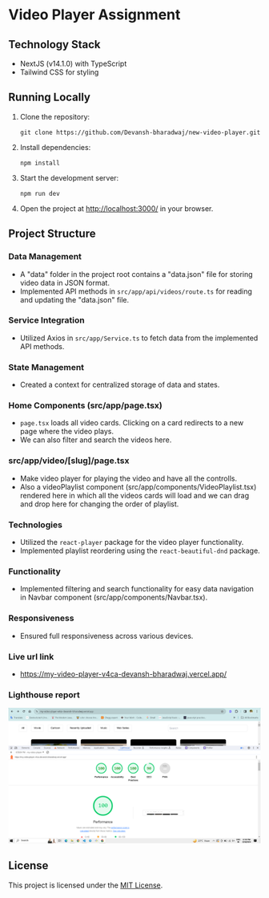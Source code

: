 <!-- This is a [Next.js](https://nextjs.org/) project bootstrapped with [`create-next-app`](https://github.com/vercel/next.js/tree/canary/packages/create-next-app).

## Getting Started

First, run the development server:

```bash
npm run dev
# or
yarn dev
# or
pnpm dev
# or
bun dev
```

Open [http://localhost:3000](http://localhost:3000) with your browser to see the result.

You can start editing the page by modifying `app/page.tsx`. The page auto-updates as you edit the file.

This project uses [`next/font`](https://nextjs.org/docs/basic-features/font-optimization) to automatically optimize and load Inter, a custom Google Font.

## Learn More

To learn more about Next.js, take a look at the following resources:

- [Next.js Documentation](https://nextjs.org/docs) - learn about Next.js features and API.
- [Learn Next.js](https://nextjs.org/learn) - an interactive Next.js tutorial.

You can check out [the Next.js GitHub repository](https://github.com/vercel/next.js/) - your feedback and contributions are welcome!

## Deploy on Vercel

The easiest way to deploy your Next.js app is to use the [Vercel Platform](https://vercel.com/new?utm_medium=default-template&filter=next.js&utm_source=create-next-app&utm_campaign=create-next-app-readme) from the creators of Next.js.

Check out our [Next.js deployment documentation](https://nextjs.org/docs/deployment) for more details. -->

<!-- lg:w-64 mx-3 sm:w-5/12 w-full w-18-pr -->

# Video Player Assignment

## Technology Stack

- NextJS (v14.1.0) with TypeScript
- Tailwind CSS for styling

## Running Locally

1. Clone the repository:
   ```
   git clone https://github.com/Devansh-bharadwaj/new-video-player.git
   ```
2. Install dependencies:
   ```
   npm install
   ```
3. Start the development server:
   ```
   npm run dev
   ```
4. Open the project at [http://localhost:3000/](http://localhost:3000/) in your browser.

## Project Structure

### Data Management

- A "data" folder in the project root contains a "data.json" file for storing video data in JSON format.
- Implemented API methods in `src/app/api/videos/route.ts` for reading and updating the "data.json" file.

### Service Integration

- Utilized Axios in `src/app/Service.ts` to fetch data from the implemented API methods.

### State Management

- Created a context for centralized storage of data and states.

### Home Components (src/app/page.tsx)

- `page.tsx` loads all video cards. Clicking on a card redirects to a new page where the video plays.
- We can also filter and search the videos here.

### src/app/video/[slug]/page.tsx

- Make video player for playing the video and have all the controlls.
- Also a videoPlaylist component (src/app/components/VideoPlaylist.tsx) rendered here in which all the videos cards will load and we can drag and drop here for changing the order of playlist.

### Technologies

- Utilized the `react-player` package for the video player functionality.
- Implemented playlist reordering using the `react-beautiful-dnd` package.

### Functionality

- Implemented filtering and search functionality for easy data navigation in Navbar component (src/app/components/Navbar.tsx).

### Responsiveness

- Ensured full responsiveness across various devices.

### Live url link

- https://my-video-player-v4ca-devansh-bharadwaj.vercel.app/

### Lighthouse report

![Homepage](./src/assets/home-lighthouse-report.png)

## License

This project is licensed under the [MIT License](LICENSE).
